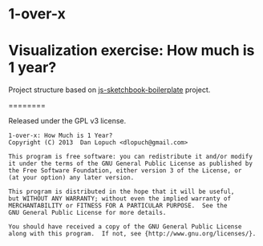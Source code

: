 1-over-x
========

Visualization exercise: How much is 1 year?
========

Project structure based on [js-sketchbook-boilerplate](http://github.com/dlopuch/js-sketchbook-boilerplate) project.

========

Released under the GPL v3 license.

    1-over-x: How Much is 1 Year?
    Copyright (C) 2013  Dan Lopuch <dlopuch@gmail.com>

    This program is free software: you can redistribute it and/or modify
    it under the terms of the GNU General Public License as published by
    the Free Software Foundation, either version 3 of the License, or
    (at your option) any later version.

    This program is distributed in the hope that it will be useful,
    but WITHOUT ANY WARRANTY; without even the implied warranty of
    MERCHANTABILITY or FITNESS FOR A PARTICULAR PURPOSE.  See the
    GNU General Public License for more details.

    You should have received a copy of the GNU General Public License
    along with this program.  If not, see {http://www.gnu.org/licenses/}.
